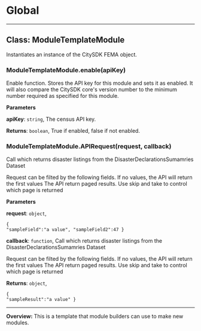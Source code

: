 # Global





* * *

## Class: ModuleTemplateModule
Instantiates an instance of the CitySDK FEMA object.

### ModuleTemplateModule.enable(apiKey) 

Enable function. Stores the API key for this module and sets it as enabled.  It will also compare the CitySDK core's version number to the minimum number required as specified for this module.

**Parameters**

**apiKey**: `string`, The census API key.

**Returns**: `boolean`, True if enabled, false if not enabled.

### ModuleTemplateModule.APIRequest(request, callback) 

Call which returns disaster listings from the DisasterDeclarationsSumamries DatasetRequest can be filted by the following fields.  If no values, the API will return the first valuesThe API return paged results.  Use skip and take to control which page is returned

**Parameters**

**request**: `object`, <pre><code>{     "sampleField":"a value",     "sampleField2":47}</code></pre>

**callback**: `function`, Call which returns disaster listings from the DisasterDeclarationsSumamries DatasetRequest can be filted by the following fields.  If no values, the API will return the first valuesThe API return paged results.  Use skip and take to control which page is returned

**Returns**: `object`, <pre><code>{    "sampleResult":"a value"}</code></pre>



* * *







**Overview:** This is a template that module builders can use to make new modules.


